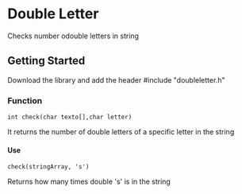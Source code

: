 # Double Letter
Checks number odouble letters in string

## Getting Started

Download the library and add the header #include "doubleletter.h"

### Function

```
int check(char texto[],char letter)
```

It returns the number of double letters of a specific letter in the string


#### Use

```
check(stringArray, 's')
```
Returns how many times double 's' is in the string
